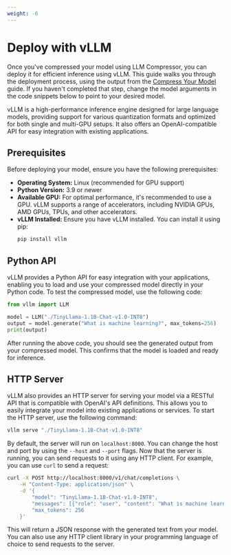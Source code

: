 ```yaml
---
weight: -6
---
```


# Deploy with vLLM

Once you've compressed your model using LLM Compressor, you can deploy it for efficient inference using vLLM. This guide walks you through the deployment process, using the output from the [Compress Your Model](compress.md) guide. If you haven't completed that step, change the model arguments in the code snippets below to point to your desired model.

vLLM is a high-performance inference engine designed for large language models, providing support for various quantization formats and optimized for both single and multi-GPU setups. It also offers an OpenAI-compatible API for easy integration with existing applications.

## Prerequisites

Before deploying your model, ensure you have the following prerequisites:
- **Operating System:** Linux (recommended for GPU support)
- **Python Version:** 3.9 or newer
- **Available GPU:** For optimal performance, it's recommended to use a GPU. vLLM supports a range of accelerators, including NVIDIA GPUs, AMD GPUs, TPUs, and other accelerators.
- **vLLM Installed:** Ensure you have vLLM installed. You can install it using pip:
  ```bash
  pip install vllm
  ```

## Python API

vLLM provides a Python API for easy integration with your applications, enabling you to load and use your compressed model directly in your Python code. To test the compressed model, use the following code:

```python
from vllm import LLM

model = LLM("./TinyLlama-1.1B-Chat-v1.0-INT8")
output = model.generate("What is machine learning?", max_tokens=256)
print(output)
```

After running the above code, you should see the generated output from your compressed model. This confirms that the model is loaded and ready for inference.

## HTTP Server

vLLM also provides an HTTP server for serving your model via a RESTful API that is compatible with OpenAI's API definitions. This allows you to easily integrate your model into existing applications or services.
To start the HTTP server, use the following command:

```bash
vllm serve "./TinyLlama-1.1B-Chat-v1.0-INT8"
```

By default, the server will run on `localhost:8000`. You can change the host and port by using the `--host` and `--port` flags. Now that the server is running, you can send requests to it using any HTTP client. For example, you can use `curl` to send a request:

```bash
curl -X POST http://localhost:8000/v1/chat/completions \
    -H "Content-Type: application/json" \
    -d '{
        "model": "TinyLlama-1.1B-Chat-v1.0-INT8",
        "messages": [{"role": "user", "content": "What is machine learning?"}],
        "max_tokens": 256
    }'
```

This will return a JSON response with the generated text from your model. You can also use any HTTP client library in your programming language of choice to send requests to the server.
